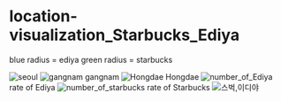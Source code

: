 # location-visualization_Starbucks_Ediya


blue radius = ediya
green radius = starbucks

![seoul](https://user-images.githubusercontent.com/64695947/80898767-63cda180-8d42-11ea-9158-01c154c70698.png)
![gangnam](https://user-images.githubusercontent.com/64695947/80898768-662ffb80-8d42-11ea-9b76-284264ae8296.png)
gangnam
![Hongdae](https://user-images.githubusercontent.com/64695947/80898769-67612880-8d42-11ea-8f87-0fe4f6c5ac5e.png)
Hongdae
![number_of_Ediya](https://user-images.githubusercontent.com/64695947/80898778-88297e00-8d42-11ea-808b-ecb283a5b4c7.png)
rate of Ediya
![number_of_starbucks](https://user-images.githubusercontent.com/64695947/80898772-6c25dc80-8d42-11ea-8675-80631f8e40f0.png)
rate of Starbucks
![스벅,이디야](https://user-images.githubusercontent.com/64695947/80898773-6d570980-8d42-11ea-95e6-cd56a86379b8.png)
